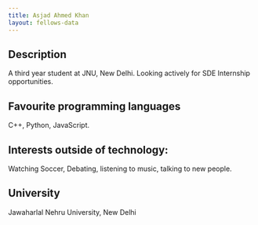 ```yaml
---
title: Asjad Ahmed Khan
layout: fellows-data
---
```


## Description
A third year student at JNU, New Delhi. Looking actively for SDE Internship opportunities.

## Favourite programming languages
C++, Python, JavaScript.

## Interests outside of technology: 
Watching Soccer, Debating, listening to music, talking to new people.

## University 
Jawaharlal Nehru University, New Delhi